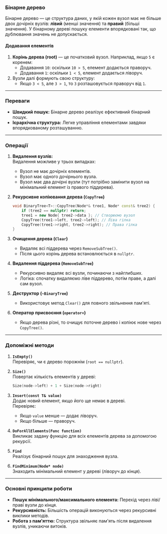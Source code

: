 ### **Бінарне дерево**
Бінарне дерево — це структура даних, у якій кожен вузол має не більше двох дочірніх вузлів: **лівий** (менші значення) та **правий** (більші значення). У бінарному дереві пошуку елементи впорядковані так, що дублювання значень не допускається.

#### **Додавання елементів**
1. **Корінь дерева (root)** — це початковий вузол. Наприклад, якщо `5` є коренем:
   - Додавання `10`: оскільки `10 > 5`, елемент додається праворуч.
   - Додавання `1`: оскільки `1 < 5`, елемент додається ліворуч.
2. Вузли далі формують свою структуру:
   - Якщо `3 < 5`, але `3 > 1`, то `3` розташовується праворуч від `1`.

---

### **Переваги**
- **Швидкий пошук:** Бінарне дерево реалізує ефективний бінарний пошук.
- **Ієрархічна структура:** Легке управління елементами завдяки впорядкованому розташуванню.

---

### **Операції**
1. **Видалення вузлів:**  
   Видалення можливе у трьох випадках:
   - Вузол не має дочірніх елементів.
   - Вузол має одного дочірнього вузла.
   - Вузол має два дочірні вузли (тут потрібно замінити вузол на мінімальний елемент із правого піддерева).

2. **Рекурсивне копіювання дерева (`CopyTree`)**  
   ```cpp
   void BinaryTree<T>::CopyTree(Node*& tree1, Node* const& tree2) {
       if (tree2 == nullptr) return;
       tree1 = new Node{ tree2->data }; // Створюємо вузол
       CopyTree(tree1->left, tree2->left); // Ліва гілка
       CopyTree(tree1->right, tree2->right); // Права гілка
   }
   ```

3. **Очищення дерева (`Clear`)**  
   - Видаляє всі піддерева через `RemoveSubTree()`.
   - Після цього корінь дерева встановлюється в `nullptr`.

4. **Видалення піддерева (`RemoveSubTree`)**  
   - Рекурсивно видаляє всі вузли, починаючи з найглибших.  
   - Логіка: спочатку видаляємо ліве піддерево, потім праве, а далі сам вузол.

5. **Деструктор (`~BinaryTree`)**  
   - Використовує метод `Clear()` для повного звільнення пам'яті.

6. **Оператор присвоєння (`operator=`)**  
   - Якщо дерева різні, то очищує поточне дерево і копіює нове через `CopyTree()`.

---

### **Допоміжні методи**
1. **`IsEmpty()`**  
   Перевіряє, чи є дерево порожнім (`root == nullptr`).

2. **`Size()`**  
   Повертає кількість елементів у дереві:
   ```cpp
   Size(node->left) + 1 + Size(node->right)
   ```

3. **`Insert(const T& value)`**  
   Додає новий елемент, якщо його ще немає в дереві.  
   Перевіряє:
   - Якщо `value` менше — додає ліворуч.
   - Якщо більше — праворуч.

4. **`DoForAllElements(Func function)`**  
   Викликає задану функцію для всіх елементів дерева за допомогою рекурсії.

5. **`Find`**  
   Реалізує бінарний пошук для знаходження вузла.

6. **`FindMinimum(Node* node)`**  
   Знаходить мінімальний елемент у дереві (ліворуч до кінця).

---

### **Основні принципи роботи**
- **Пошук мінімального/максимального елемента:** Перехід через ліві/праві вузли до кінця.  
- **Рекурсивність:** Більшість операцій виконуються через рекурсивні виклики методів.
- **Робота з пам'яттю:** Структура звільняє пам'ять після видалення вузлів, уникаючи витоків.

